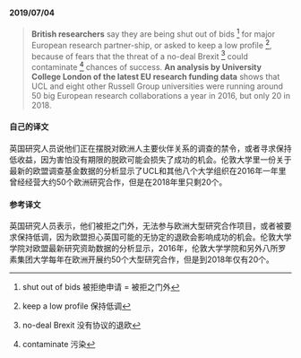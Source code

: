 #### 2019/07/04

> **British researchers** say they are being shut out of bids [^1] for major European research partner-ship, or asked to keep a low profile [^2], because of fears that the threat of a no-deal Brexit [^3] could contaminate [^4] chances of success. **An analysis by University College London of the latest EU research funding data** shows that UCL and eight other Russell Group universities were running around 50 big European research collaborations a year in 2016, but only 20 in 2018.



#### 自己的译文

英国研究人员说他们正在摆脱对欧洲人主要伙伴关系的调查的禁令，或者寻求保持低收益，因为害怕没有期限的脱欧可能会损失了成功的机会。伦敦大学里一份关于最新的欧盟调查基金数据的分析显示了UCL和其他八个大学组织在2016年一年里曾经经营大约50个欧洲研究合作，但是在2018年里只剩20个。



#### 参考译文

英国研究人员表示，他们被拒之门外，无法参与欧洲大型研究合作项目，或者被要求保持低调，因为欧盟担心英国可能的无协定的退欧会影响成功的机会。伦敦大学学院对欧盟最新研究资助数据的分析显示，2016年，伦敦大学学院和另外八所罗素集团大学每年在欧洲开展约50个大型研究合作，但是到2018年仅有20个。



[^1]: shut out of bids 被拒绝申请 = 被拒之门外
[^2]: keep a low profile 保持低调
[^3]: no-deal Brexit 没有协议的退欧
[^4]: contaminate 污染